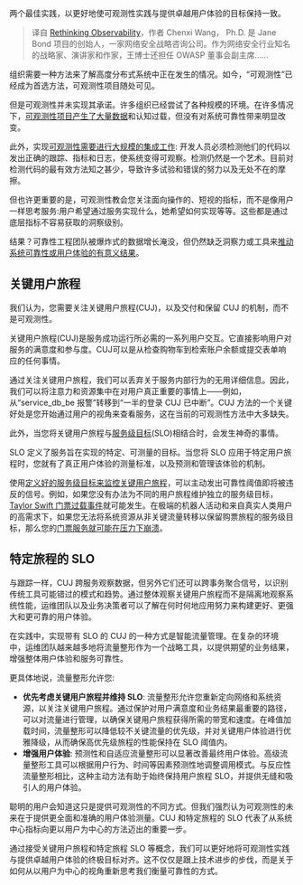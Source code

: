 <!--
title: 重新思考可观测性
cover: https://cdn.thenewstack.io/media/2024/01/8feb6e6c-lake-1781692_1280-1024x592.jpg
-->

两个最佳实践，以更好地使可观测性实践与提供卓越用户体验的目标保持一致。

> 译自 [Rethinking Observability](https://thenewstack.io/rethinking-observability/)，作者 Chenxi Wang， Ph.D. 是 Jane Bond 项目的创始人，一家网络安全战略咨询公司。作为网络安全行业知名的战略家、演讲家和作家，王博士还担任 OWASP 董事会副主席......

组织需要一种方法来了解高度分布式系统中正在发生的情况。如今，“可观测性”已经成为首选方法，可观测性项目随处可见。

但是可观测性并未实现其承诺。许多组织已经尝试了各种规模的环境。在许多情况下，[可观测性项目产生了大量数据](https://thenewstack.io/grappling-with-observability-data-management/)和认知过载，但没有对系统可靠性带来明显改变。

此外，实现[可观测性需要进行大规模的集成工作](https://thenewstack.io/continuous-integration-observability-explained/): 开发人员必须检测他们的代码以发出正确的跟踪、指标和日志，使系统变得可观察。检测仍然是一个艺术。目前对检测代码的最有效方法知之甚少，导致许多试验和错误的努力以及无处不在的摩擦。

但也许更重要的是，可观测性教会您关注面向操作的、短视的指标，而不是像用户一样思考服务:用户希望通过服务实现什么，她希望如何实现等等。这些都是通过底层指标不容易获取的洞察级别。

结果？可靠性工程团队被爆炸式的数据增长淹没，但仍然缺乏洞察力或工具来[推动系统可靠性或用户体验的有意义结果](https://thenewstack.io/how-performance-metrics-and-distributed-tracing-will-drive-user-experience/)。

## 关键用户旅程

我们认为，您需要关注关键用户旅程(CUJ)，以及交付和保留 CUJ 的机制，而不是可观测性。

关键用户旅程(CUJ)是服务成功运行所必需的一系列用户交互。它直接影响用户对服务的满意度和参与度。CUJ可以是从检查购物车到检索账户余额或提交表单响应的任何事情。

通过关注关键用户旅程，我们可以丢弃关于服务内部行为的无用详细信息。因此，我们可以将注意力和资源集中在对用户真正重要的事情上——例如，从“service_db_be 报警”转移到“一半的登录 CUJ 已中断”。CUJ 方法的一个关键好处是您开始通过用户的视角来查看服务，这在当前的可观测性方法中大多缺失。

此外，当您将关键用户旅程与[服务级目标](https://thenewstack.io/how-to-use-service-level-objectives-to-manage-external-services/)(SLO)相结合时，会发生神奇的事情。

SLO 定义了服务旨在实现的特定、可测量的目标。当您将 SLO 应用于特定用户旅程时，您就有了真正用户体验的测量标准，以及预测和管理该体验的机制。

使用[定义好的服务级目标来监控关键用户旅程](https://thenewstack.io/automate-user-satisfaction-with-this-gitops-friendly-spec-for-service-level-objectives/)，可以主动发出可靠性阈值即将被违反的信号。例如，如果您没有办法为不同的用户旅程维护独立的服务级目标，[Taylor Swift 门票过载事件](https://www.cockroachlabs.com/blog/taylor-swift-ticketmaster-meltdown/)就可能发生。在极端的机器人活动和来自真实人类用户的高需求下，如果您无法将系统资源从非关键流量转移以保留购票旅程的服务级目标，那么您的[门票服务就可能在压力下崩溃](https://thenewstack.io/avoiding-success-disasters-ticketmaster-vs-taylor-swift/)。

## 特定旅程的 SLO

与跟踪一样，CUJ 跨服务观察数据，但另外它们还可以跨事务聚合信号，以识别传统工具可能错过的模式和趋势。通过整体观察关键用户旅程而不是隔离地观察系统性能，运维团队以及业务决策者可以了解在何时何地应用努力来构建更好、更强大和更可靠的用户体验。

在实践中，实现带有 SLO 的 CUJ 的一种方式是智能流量管理。在复杂的环境中，运维团队越来越多地将流量整形作为一个战略工具，以提供期望的业务结果，增强整体用户体验和服务可靠性。

更具体地说，流量整形允许您:

- **优先考虑关键用户旅程并维持 SLO**: 流量整形允许您重新定向网络和系统资源，以关注关键用户旅程。通过保护对用户满意度和业务结果最重要的路径，可以对流量进行管理，以确保关键用户旅程获得所需的带宽和速度。在峰值加载时间，流量整形可以降低较不关键流量的优先级，并对关键用户体验进行优雅降级，从而确保高优先级旅程的性能保持在 SLO 阈值内。
- **增强用户体验**: 预测性和自适应流量整形可以显著改善最终用户体验。高级流量整形工具可以根据用户行为、时间等因素预测性地调整调用模式。与反应性流量整形相比，这种主动方法有助于始终保持用户旅程 SLO，并提供无缝和吸引人的用户体验。

聪明的用户会知道这只是提供可观测性的不同方式。但我们强烈认为可观测性的未来在于提供更全面和准确的用户体验测量。CUJ 和特定旅程的 SLO 代表了从系统中心指标向更以用户为中心的方法迈出的重要一步。

通过接受关键用户旅程和特定旅程 SLO 等概念，我们可以更好地将可观测性实践与提供卓越用户体验的终极目标对齐。这不仅仅是跟上技术进步的步伐，而是关于如何从以用户为中心的视角重新思考我们衡量可靠性的方式。
